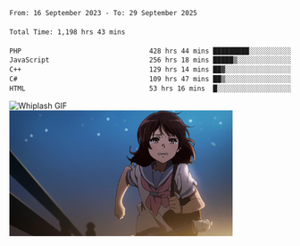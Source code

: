 


  
 
 <!--START_SECTION:waka-->

```txt
From: 16 September 2023 - To: 29 September 2025

Total Time: 1,198 hrs 43 mins

PHP                                428 hrs 44 mins █████████░░░░░░░░░░░░░░░░   35.41 %
JavaScript                         256 hrs 18 mins █████▒░░░░░░░░░░░░░░░░░░░   21.17 %
C++                                129 hrs 14 mins ██▓░░░░░░░░░░░░░░░░░░░░░░   10.67 %
C#                                 109 hrs 47 mins ██▒░░░░░░░░░░░░░░░░░░░░░░   09.07 %
HTML                               53 hrs 16 mins  █░░░░░░░░░░░░░░░░░░░░░░░░   04.40 %
```

<!--END_SECTION:waka-->

<p>
  <img src="whiplash.gif" alt="Whiplash GIF" width="420" height="500"/>
  <img src="kumiko_run.gif" alt="Kumiko Run GIF" width="400"/>
</p>
